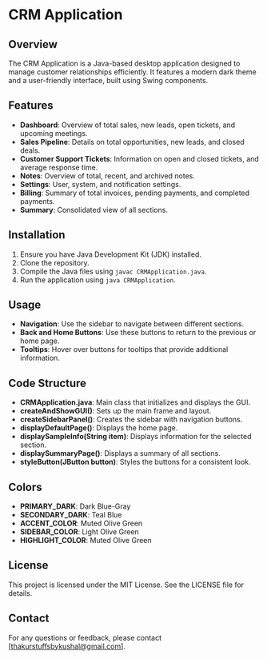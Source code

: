 # CRM Application

## Overview
The CRM Application is a Java-based desktop application designed to manage customer relationships efficiently. It features a modern dark theme and a user-friendly interface, built using Swing components.

## Features
- **Dashboard**: Overview of total sales, new leads, open tickets, and upcoming meetings.
- **Sales Pipeline**: Details on total opportunities, new leads, and closed deals.
- **Customer Support Tickets**: Information on open and closed tickets, and average response time.
- **Notes**: Overview of total, recent, and archived notes.
- **Settings**: User, system, and notification settings.
- **Billing**: Summary of total invoices, pending payments, and completed payments.
- **Summary**: Consolidated view of all sections.

## Installation
1. Ensure you have Java Development Kit (JDK) installed.
2. Clone the repository.
3. Compile the Java files using `javac CRMApplication.java`.
4. Run the application using `java CRMApplication`.

## Usage
- **Navigation**: Use the sidebar to navigate between different sections.
- **Back and Home Buttons**: Use these buttons to return to the previous or home page.
- **Tooltips**: Hover over buttons for tooltips that provide additional information.

## Code Structure
- **CRMApplication.java**: Main class that initializes and displays the GUI.
- **createAndShowGUI()**: Sets up the main frame and layout.
- **createSidebarPanel()**: Creates the sidebar with navigation buttons.
- **displayDefaultPage()**: Displays the home page.
- **displaySampleInfo(String item)**: Displays information for the selected section.
- **displaySummaryPage()**: Displays a summary of all sections.
- **styleButton(JButton button)**: Styles the buttons for a consistent look.

## Colors
- **PRIMARY_DARK**: Dark Blue-Gray
- **SECONDARY_DARK**: Teal Blue
- **ACCENT_COLOR**: Muted Olive Green
- **SIDEBAR_COLOR**: Light Olive Green
- **HIGHLIGHT_COLOR**: Muted Olive Green

## License
This project is licensed under the MIT License. See the LICENSE file for details.

## Contact
For any questions or feedback, please contact [thakurstuffsbykushal@gmail.com].
